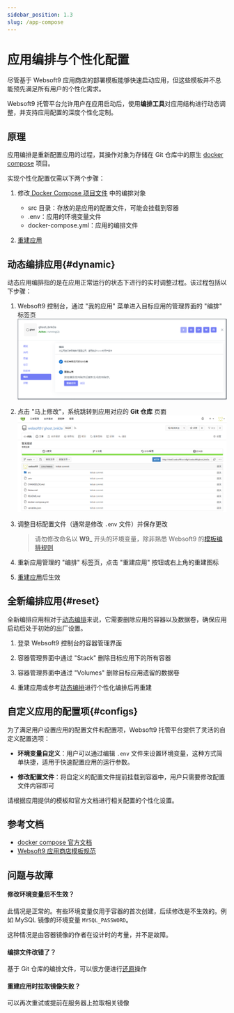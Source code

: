 ```yaml
---
sidebar_position: 1.3
slug: /app-compose
---
```


# 应用编排与个性化配置

尽管基于 Websoft9 应用商店的部署模板能够快速启动应用，但这些模板并不总能预先满足所有用户的个性化需求。  

Websoft9 托管平台允许用户在应用启动后，使用**编排工具**对应用结构进行动态调整，并支持应用配置的深度个性化定制。    

## 原理

应用编排是重新配置应用的过程，其操作对象为存储在 Git 仓库中的原生 [docker compose](https://docs.docker.com/compose/) 项目。

实现个性化配置仅需以下两个步骤：

1. 修改[ Docker Compose 项目文件](./plan-git#modify) 中的编排对象

   - src 目录：存放的是应用的配置文件，可能会挂载到容器
   - .env：应用的环境变量文件
   - docker-compose.yml：应用的编排文件

2. [重建应用](./app-lifecycle#rebuild)


## 动态编排应用{#dynamic}

动态应用编排指的是在应用正常运行的状态下进行的实时调整过程。该过程包括以下步骤：

1. Websoft9 控制台，通过 "我的应用" 菜单进入目标应用的管理界面的 "编排" 标签页
   ![](./assets/websoft9-composeedit.png)

2. 点击 "马上修改"，系统跳转到应用对应的 **Git 仓库** 页面
   ![](./assets/websoft9-composeedit-repo.png)

3. 调整目标配置文件（通常是修改 `.env` 文件）并保存更改

   > 请勿修改命名以 **W9_** 开头的环境变量，除非熟悉 Websoft9 的[模板编排规则](https://github.com/Websoft9/docker-library/blob/main/docs/code_owner.md)

4. 重新应用管理的 "编排" 标签页，点击 "重建应用" 按钮或右上角的重建图标

5. [重建应用](./app-lifecycle#rebuild)后生效

## 全新编排应用{#reset}

全新编排应用相对于[动态编排](#dynamic)来说，它需要删除应用的容器以及数据卷，确保应用启动后处于初始的出厂设置。  

1. 登录 Websoft9 控制台的容器管理界面

2. 容器管理界面中通过 "Stack" 删除目标应用下的所有容器

3. 容器管理界面中通过 "Volumes" 删除目标应用遗留的数据卷

4. 重建应用或参考[动态编排](#dynamic)进行个性化编排后再重建


## 自定义应用的配置项{#configs}

为了满足用户设置应用的配置文件和配置项，Websoft9 托管平台提供了灵活的自定义配置选项：

- **环境变量自定义**：用户可以通过编辑 `.env` 文件来设置环境变量，这种方式简单快捷，适用于快速配置应用的运行参数。

- **修改配置文件**：将自定义的配置文件提前挂载到容器中，用户只需要修改配置文件内容即可

请根据应用提供的模板和官方文档进行相关配置的个性化设置。

## 参考文档

- [docker compose 官方文档](https://docs.docker.com/compose/)
- [Websoft9 应用商店模板规范](https://github.com/Websoft9/docker-library)

## 问题与故障

#### 修改环境变量后不生效？

此情况是正常的。有些环境变量仅用于容器的首次创建，后续修改是不生效的。例如 MySQL 镜像的环境变量 `MYSQL_PASSWORD`。  

这种情况是由容器镜像的作者在设计时的考量，并不是故障。    

#### 编排文件改错了？

基于 Git 仓库的编排文件，可以很方便进行[还原](./plan-git#modify)操作

#### 重建应用时拉取镜像失败？

可以再次重试或提前在服务器上拉取相关镜像


